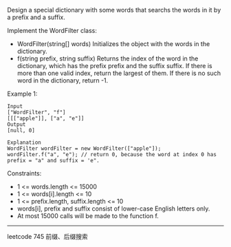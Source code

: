 Design a special dictionary with some words that searchs the words in it by a prefix and a suffix.

Implement the WordFilter class:

 - WordFilter(string[] words) Initializes the object with the words in the dictionary.
 - f(string prefix, string suffix) Returns the index of the word in the dictionary, which has the prefix prefix and the suffix suffix. If there is more than one valid index, return the largest of them. If there is no such word in the dictionary, return -1.


Example 1:

```
Input
["WordFilter", "f"]
[[["apple"]], ["a", "e"]]
Output
[null, 0]

Explanation
WordFilter wordFilter = new WordFilter(["apple"]);
wordFilter.f("a", "e"); // return 0, because the word at index 0 has prefix = "a" and suffix = 'e".
```

Constraints:

 - 1 <= words.length <= 15000
 - 1 <= words[i].length <= 10
 - 1 <= prefix.length, suffix.length <= 10
 - words[i], prefix and suffix consist of lower-case English letters only.
 - At most 15000 calls will be made to the function f.

----

leetcode 745 前缀、后缀搜索